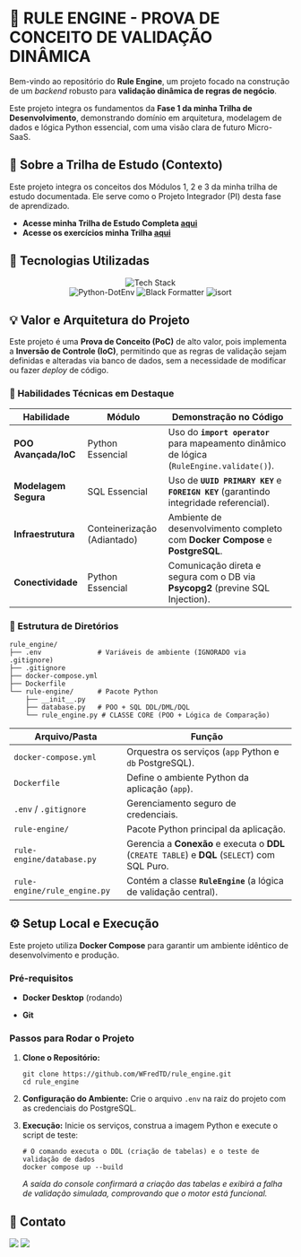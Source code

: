 🚀 RULE ENGINE - PROVA DE CONCEITO DE VALIDAÇÃO DINÂMICA
========================================================

Bem-vindo ao repositório do **Rule Engine**, um projeto focado na construção de um *backend* robusto para **validação dinâmica de regras de negócio**.

Este projeto integra os fundamentos da **Fase 1 da minha Trilha de Desenvolvimento**, demonstrando domínio em arquitetura, modelagem de dados e lógica Python essencial, com uma visão clara de futuro Micro-SaaS.

🌟 Sobre a Trilha de Estudo (Contexto)
--------------------------------------

Este projeto integra os conceitos dos Módulos 1, 2 e 3 da minha trilha de estudo documentada. Ele serve como o Projeto Integrador (PI) desta fase de aprendizado.

-   **Acesse minha Trilha de Estudo Completa [aqui](ttps://ebony-sphere-7b6.notion.site/Trilha-para-Desenvolvimento-de-Software-20edac67d6178099af40c363dfb90e7a)** 
- **Acesse os exercícios minha Trilha [aqui](https://github.com/WFredTD/trilha-desenvolvimento-de-software)** 

## 🚀 Tecnologias Utilizadas

<p align="center">
  <img loading="lazy" src="https://skillicons.dev/icons?i=python,postgresql,docker,vscode,git,github" alt="Tech Stack"><br>
  <img loading="lazy" src="https://img.shields.io/badge/dotenv-FDC100?style=for-the-badge&logo=none&logoColor=black" alt="Python-DotEnv">
  <img loading="lazy" src="https://img.shields.io/badge/Black-000000?style=for-the-badge&logo=python&logoColor=white" alt="Black Formatter">
  <img loading="lazy" src="https://img.shields.io/badge/isort-1C3D5A?style=for-the-badge&logo=python&logoColor=white" alt="isort">
</p>

💡 Valor e Arquitetura do Projeto
---------------------------------

Este projeto é uma **Prova de Conceito (PoC)** de alto valor, pois implementa a **Inversão de Controle (IoC)**, permitindo que as regras de validação sejam definidas e alteradas via banco de dados, sem a necessidade de modificar ou fazer *deploy* de código.

### 🔑 Habilidades Técnicas em Destaque

| Habilidade | Módulo | Demonstração no Código |
| --- | --- | --- |
| **POO Avançada/IoC** | Python Essencial | Uso do **`import operator`** para mapeamento dinâmico de lógica (`RuleEngine.validate()`). |
| **Modelagem Segura** | SQL Essencial | Uso de **`UUID PRIMARY KEY`** e **`FOREIGN KEY`** (garantindo integridade referencial). |
| **Infraestrutura** | Conteinerização (Adiantado) | Ambiente de desenvolvimento completo com **Docker Compose** e **PostgreSQL**. |
| **Conectividade** | Python Essencial | Comunicação direta e segura com o DB via **Psycopg2** (previne SQL Injection). |


### 📂 Estrutura de Diretórios

```
rule_engine/
├── .env              # Variáveis de ambiente (IGNORADO via .gitignore)
├── .gitignore
├── docker-compose.yml
├── Dockerfile
└── rule-engine/      # Pacote Python
    ├── __init__.py
    ├── database.py   # POO + SQL DDL/DML/DQL
    └── rule_engine.py # CLASSE CORE (POO + Lógica de Comparação)

```

| Arquivo/Pasta | Função |
| --- | --- |
| `docker-compose.yml` | Orquestra os serviços (`app` Python e `db` PostgreSQL). |
| `Dockerfile` | Define o ambiente Python da aplicação (`app`). |
| `.env` / `.gitignore` | Gerenciamento seguro de credenciais. |
| `rule-engine/` | Pacote Python principal da aplicação. |
| `rule-engine/database.py` | Gerencia a **Conexão** e executa o **DDL** (`CREATE TABLE`) e **DQL** (`SELECT`) com SQL Puro. |
| `rule-engine/rule_engine.py` | Contém a classe **`RuleEngine`** (a lógica de validação central). |

⚙️ Setup Local e Execução
-------------------------

Este projeto utiliza **Docker Compose** para garantir um ambiente idêntico de desenvolvimento e produção.

### Pré-requisitos

-   **Docker Desktop** (rodando)

-   **Git**

### Passos para Rodar o Projeto

1.  **Clone o Repositório:**


    ```
    git clone https://github.com/WFredTD/rule_engine.git
    cd rule_engine

    ```

2.  **Configuração do Ambiente:** Crie o arquivo `.env` na raiz do projeto com as credenciais do PostgreSQL.

3.  **Execução:** Inicie os serviços, construa a imagem Python e execute o script de teste:


    ```
    # O comando executa o DDL (criação de tabelas) e o teste de validação de dados
    docker compose up --build

    ```

    *A saída do console confirmará a criação das tabelas e exibirá a falha de validação simulada, comprovando que o motor está funcional.*



📧 Contato
----------

<div>
    <a href = "mailto:fredtorresdreyer@gmail.com"><img loading="lazy" src="https://img.shields.io/badge/Gmail-D14836?style=for-the-badge&logo=gmail&logoColor=white" target="_blank"></a>
    <a href="https://www.linkedin.com/in/walterftdreyer/" target="_blank"><img loading="lazy" src="https://img.shields.io/badge/-LinkedIn-%230077B5?style=for-the-badge&logo=linkedin&logoColor=white" target="_blank"></a> 
</div>